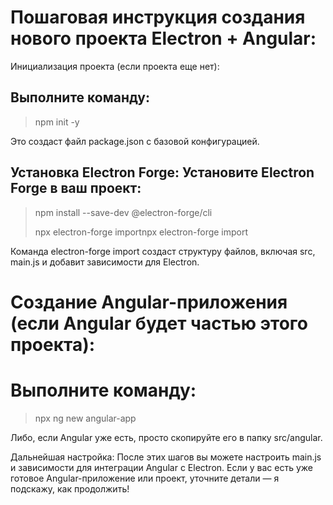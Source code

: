 # Пошаговая инструкция создания нового проекта Electron + Angular:
Инициализация проекта (если проекта еще нет): 

## Выполните команду:

> npm init -y

Это создаст файл package.json с базовой конфигурацией.

## Установка Electron Forge: Установите Electron Forge в ваш проект:

> npm install --save-dev @electron-forge/cli
> 
> npx electron-forge importnpx electron-forge import

Команда electron-forge import создаст структуру файлов, включая src, main.js и добавит зависимости для Electron.

# Создание Angular-приложения (если Angular будет частью этого проекта): 

# Выполните команду:

> npx ng new angular-app

Либо, если Angular уже есть, просто скопируйте его в папку src/angular.

Дальнейшая настройка: После этих шагов вы можете настроить main.js и зависимости для интеграции Angular с Electron.
Если у вас есть уже готовое Angular-приложение или проект, уточните детали — я подскажу, как продолжить!
